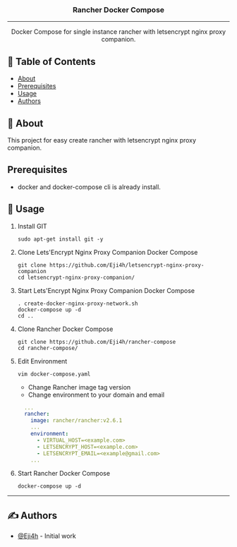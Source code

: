 <h3 align="center">Rancher Docker Compose</h3>

---

<p align="center"> Docker Compose for single instance rancher with letsencrypt nginx proxy companion.
    <br> 
</p>

## 📝 Table of Contents

- [About](#about)
- [Prerequisites](#prerequisites)
- [Usage](#usage)
- [Authors](#authors)

## 🧐 About <a name = "about"></a>

This project for easy create rancher with letsencrypt nginx proxy companion.

## Prerequisites <a name="usage"></a>

- docker and docker-compose cli is already install.

## 🎈 Usage <a name="usage"></a>

1. Install GIT

   ```shell
   sudo apt-get install git -y
   ```

2. Clone Lets'Encrypt Nginx Proxy Companion Docker Compose

   ```shell
   git clone https://github.com/Eji4h/letsencrypt-nginx-proxy-companion
   cd letsencrypt-nginx-proxy-companion/
   ```

3. Start Lets'Encrypt Nginx Proxy Companion Docker Compose

   ```shell
   . create-docker-nginx-proxy-network.sh
   docker-compose up -d
   cd ..
   ```

4. Clone Rancher Docker Compose

   ```shell
   git clone https://github.com/Eji4h/rancher-compose
   cd rancher-compose/
   ```

5. Edit Environment

   ```shell
   vim docker-compose.yaml
   ```

   - Change Rancher image tag version
   - Change environment to your domain and email

   ```yaml
     ...
     rancher:
       image: rancher/rancher:v2.6.1
       ...
       environment:
         - VIRTUAL_HOST=<example.com>
         - LETSENCRYPT_HOST=<example.com>
         - LETSENCRYPT_EMAIL=<example@gmail.com>
       ...
   ```

6. Start Rancher Docker Compose

   ```shell
   docker-compose up -d
   ```

---

## ✍️ Authors <a name = "Yosapol Jitrak"></a>

- [@Eji4h](https://github.com/Eji4h) - Initial work
